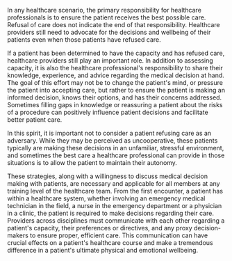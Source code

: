 In any healthcare scenario, the primary responsibility for healthcare professionals is to ensure the patient receives the best possible care. Refusal of care does not indicate the end of that responsibility. Healthcare providers still need to advocate for the decisions and wellbeing of their patients even when those patients have refused care.

If a patient has been determined to have the capacity and has refused care, healthcare providers still play an important role. In addition to assessing capacity, it is also the healthcare professional's responsibility to share their knowledge, experience, and advice regarding the medical decision at hand. The goal of this effort may not be to change the patient's mind, or pressure the patient into accepting care, but rather to ensure the patient is making an informed decision, knows their options, and has their concerns addressed. Sometimes filling gaps in knowledge or reassuring a patient about the risks of a procedure can positively influence patient decisions and facilitate better patient care.

In this spirit, it is important not to consider a patient refusing care as an adversary. While they may be perceived as uncooperative, these patients typically are making these decisions in an unfamiliar, stressful environment, and sometimes the best care a healthcare professional can provide in those situations is to allow the patient to maintain their autonomy.

These strategies, along with a willingness to discuss medical decision making with patients, are necessary and applicable for all members at any training level of the healthcare team. From the first encounter, a patient has within a healthcare system, whether involving an emergency medical technician in the field, a nurse in the emergency department or a physician in a clinic, the patient is required to make decisions regarding their care. Providers across disciplines must communicate with each other regarding a patient's capacity, their preferences or directives, and any proxy decision-makers to ensure proper, efficient care. This communication can have crucial effects on a patient's healthcare course and make a tremendous difference in a patient's ultimate physical and emotional wellbeing.